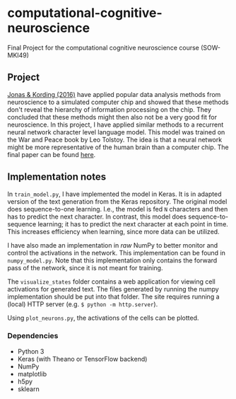 # computational-cognitive-neuroscience
Final Project for the computational cognitive neuroscience course (SOW-MKI49)

## Project
[Jonas & Kording (2016)](http://biorxiv.org/content/early/2016/05/26/055624) have applied popular data analysis methods from neuroscience to a simulated computer chip and showed that these methods don't reveal the hierarchy of information processing on the chip. They concluded that these methods might then also not be a very good fit for neuroscience. In this project, I have applied similar methods to a recurrent neural network character level language model. This model was trained on the War and Peace book by Leo Tolstoy. The idea is that a neural network might be more representative of the human brain than a computer chip. The final paper can be found [here](https://github.com/jvanvugt/computational-cognitive-neuroscience/raw/master/CCN_Paper_JorisvanVugt.pdf).

## Implementation notes
In `train_model.py`, I have implemented the model in Keras. It is in adapted version of the text generation from the Keras repository. The original model does sequence-to-one learning. I.e., the model is fed `N` characters and then has to predict the next character. In contrast, this model does sequence-to-sequence learning; it has to predict the next character at each point in time. This increases efficiency when learning, since more data can be utilized.

I have also made an implementation in *raw* NumPy to better monitor and control the activations in the network. This implementation can be found in `numpy_model.py`. Note that this implementation only contains the forward pass of the network, since it is not meant for training.

The `visualize_states` folder contains a web application for viewing cell activations for generated text. The files generated by running the numpy implementation should be put into that folder. The site requires running a (local) HTTP server (e.g. `$ python -m http.server`).

Using `plot_neurons.py`, the activations of the cells can be plotted.

### Dependencies
- Python 3
- Keras (with Theano or TensorFlow backend)
- NumPy
- matplotlib
- h5py
- sklearn